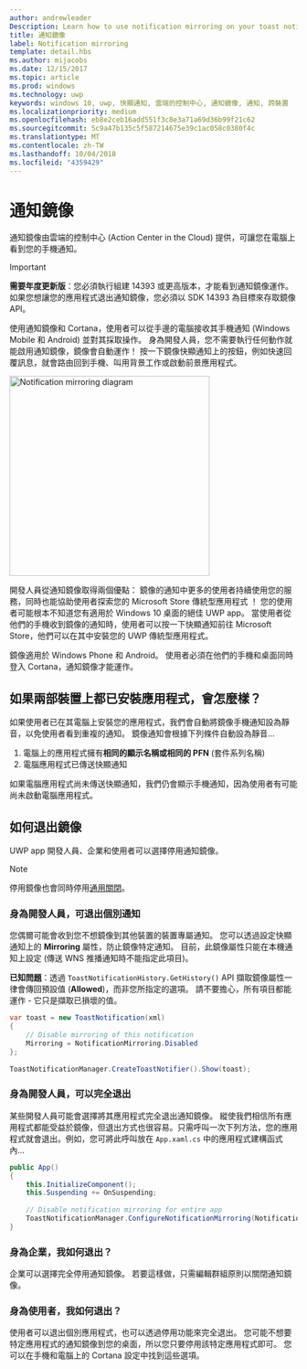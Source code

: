 ```yaml
---
author: andrewleader
Description: Learn how to use notification mirroring on your toast notifications.
title: 通知鏡像
label: Notification mirroring
template: detail.hbs
ms.author: mijacobs
ms.date: 12/15/2017
ms.topic: article
ms.prod: windows
ms.technology: uwp
keywords: windows 10, uwp, 快顯通知, 雲端的控制中心, 通知鏡像, 通知, 跨裝置
ms.localizationpriority: medium
ms.openlocfilehash: eb8e2ceb16add551f3c8e3a71a69d36b99f21c62
ms.sourcegitcommit: 5c9a47b135c5f587214675e39c1ac058c0380f4c
ms.translationtype: MT
ms.contentlocale: zh-TW
ms.lasthandoff: 10/04/2018
ms.locfileid: "4359429"
---
```

# <a name="notification-mirroring"></a>通知鏡像

通知鏡像由雲端的控制中心 (Action Center in the Cloud) 提供，可讓您在電腦上看到您的手機通知。

> [!IMPORTANT]
> **需要年度更新版**：您必須執行組建 14393 或更高版本，才能看到通知鏡像運作。 如果您想讓您的應用程式退出通知鏡像，您必須以 SDK 14393 為目標來存取鏡像 API。

使用通知鏡像和 Cortana，使用者可以從手邊的電腦接收其手機通知 (Windows Mobile 和 Android) 並對其採取操作。 身為開發人員，您不需要執行任何動作就能啟用通知鏡像，鏡像會自動運作！ 按一下鏡像快顯通知上的按鈕，例如快速回覆訊息，就會路由回到手機、叫用背景工作或啟動前景應用程式。

<img alt="Notification mirroring diagram" src="images/toast-mirroring.gif" width="350"/>

開發人員從通知鏡像取得兩個優點： 鏡像的通知中更多的使用者持續使用您的服務，同時也能協助使用者探索您的 Microsoft Store 傳統型應用程式 ！ 您的使用者可能根本不知道您有適用於 Windows 10 桌面的絕佳 UWP app。 當使用者從他們的手機收到鏡像的通知時，使用者可以按一下快顯通知前往 Microsoft Store，他們可以在其中安裝您的 UWP 傳統型應用程式。

鏡像適用於 Windows Phone 和 Android。 使用者必須在他們的手機和桌面同時登入 Cortana，通知鏡像才能運作。


## <a name="what-if-the-app-is-installed-on-both-devices"></a>如果兩部裝置上都已安裝應用程式，會怎麼樣？

如果使用者已在其電腦上安裝您的應用程式，我們會自動將鏡像手機通知設為靜音，以免使用者看到重複的通知。 鏡像通知會根據下列條件自動設為靜音...

1. 電腦上的應用程式擁有**相同的顯示名稱或相同的 PFN** (套件系列名稱)
2. 電腦應用程式已傳送快顯通知

如果電腦應用程式尚未傳送快顯通知，我們仍會顯示手機通知，因為使用者有可能尚未啟動電腦應用程式。


## <a name="how-to-opt-out-of-mirroring"></a>如何退出鏡像

UWP app 開發人員、企業和使用者可以選擇停用通知鏡像。

> [!NOTE]
> 停用鏡像也會同時停用[通用關閉](universal-dismiss.md)。


### <a name="as-a-developer-opt-out-an-individual-notification"></a>身為開發人員，可退出個別通知

您偶爾可能會收到您不想鏡像到其他裝置的裝置專屬通知。 您可以透過設定快顯通知上的 **Mirroring** 屬性，防止鏡像特定通知。 目前，此鏡像屬性只能在本機通知上設定 (傳送 WNS 推播通知時不能指定此項目)。

**已知問題**：透過 `ToastNotificationHistory.GetHistory()` API 擷取鏡像屬性一律會傳回預設值 (**Allowed**)，而非您所指定的選項。 請不要擔心，所有項目都能運作 - 它只是擷取已損壞的值。

```csharp
var toast = new ToastNotification(xml)
{
    // Disable mirroring of this notification
    Mirroring = NotificationMirroring.Disabled
};
  
ToastNotificationManager.CreateToastNotifier().Show(toast);
```


### <a name="as-a-developer-opt-out-completely"></a>身為開發人員，可以完全退出

某些開發人員可能會選擇將其應用程式完全退出通知鏡像。 縱使我們相信所有應用程式都能受益於鏡像，但退出方式也很容易。只需呼叫一次下列方法，您的應用程式就會退出。例如，您可將此呼叫放在 `App.xaml.cs` 中的應用程式建構函式內...

```csharp
public App()
{
    this.InitializeComponent();
    this.Suspending += OnSuspending;
 
    // Disable notification mirroring for entire app
    ToastNotificationManager.ConfigureNotificationMirroring(NotificationMirroring.Disabled);
}
```


### <a name="as-an-enterprise-how-do-i-opt-out"></a>身為企業，我如何退出？

企業可以選擇完全停用通知鏡像。 若要這樣做，只需編輯群組原則以關閉通知鏡像。


### <a name="as-a-user-how-do-i-opt-out"></a>身為使用者，我如何退出？

使用者可以退出個別應用程式，也可以透過停用功能來完全退出。 您可能不想要特定應用程式的通知鏡像到您的桌面，所以您只要停用該特定應用程式即可。 您可以在手機和電腦上的 Cortana 設定中找到這些選項。